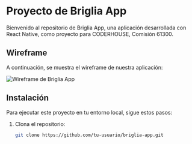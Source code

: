 # Proyecto de Briglia App

Bienvenido al repositorio de Briglia App, una aplicación desarrollada con React Native, como proyecto para CODERHOUSE, Comisión 61300.

## Wireframe

A continuación, se muestra el wireframe de nuestra aplicación:

![Wireframe de Briglia App](https://res.cloudinary.com/dciovdqaf/image/upload/v1706041020/wireframe_app_ki7lmb.png)


## Instalación

Para ejecutar este proyecto en tu entorno local, sigue estos pasos:

1. Clona el repositorio:

   ```bash
   git clone https://github.com/tu-usuario/briglia-app.git
